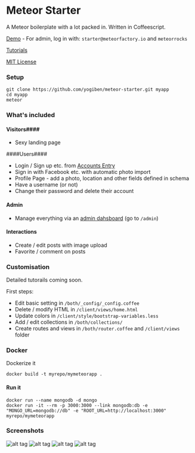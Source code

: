 Meteor Starter
==============

A Meteor boilerplate with a lot packed in. Written in Coffeescript.

[Demo](http://starter.meteor.com) - For admin, log in with: `starter@meteorfactory.io` and `meteorrocks`

[Tutorials](http://learn.meteorfactory.io/meteor-starter/)

[MIT License](http://choosealicense.com/licenses/mit/)

### Setup ####

```
git clone https://github.com/yogiben/meteor-starter.git myapp
cd myapp
meteor
```

### What's included ###
#### Visitors####
* Sexy landing page

####Users####
* Login / Sign up etc. from [Accounts Entry](https://github.com/Differential/accounts-entry)
* Sign in with Facebook etc. with automatic photo import
* Profile Page - add a photo, location and other fields defined in schema
* Have a username (or not)
* Change their password and delete their account

#### Admin ####
* Manage everything via an [admin dahsboard](https://github.com/yogiben/meteor-admin/) (go to `/admin`)

#### Interactions ####
* Create / edit posts with image upload
* Favorite / comment on posts

### Customisation ###
Detailed tutorails coming soon.

First steps:
* Edit basic setting in `/both/_config/_config.coffee`
* Delete / modify HTML in `/client/views/home.html`
* Update colors in `/client/style/bootstrap-variables.less`
* Add / edit collections in `/both/collections/`
* Create routes and views in `/both/router.coffee` and `/client/views` folder

### Docker ###
Dockerize it

```
docker build -t myrepo/mymeteorapp .
```

#### Run it ####
```
docker run --name mongodb -d mongo
docker run -it --rm -p 3000:3000 --link mongodb:db -e "MONGO_URL=mongodb://db" -e "ROOT_URL=http://localhost:3000" myrepo/mymeteorapp
```

### Screenshots ###
![alt tag](https://raw.githubusercontent.com/yogiben/meteor-starter/master/readme/meteor-starter-5.png)
![alt tag](https://raw.githubusercontent.com/yogiben/meteor-starter/master/readme/login.png)
![alt tag](https://raw.githubusercontent.com/yogiben/meteor-starter/master/readme/profile.png)
![alt tag](https://raw.githubusercontent.com/yogiben/meteor-starter/master/readme/like_comment.png)
